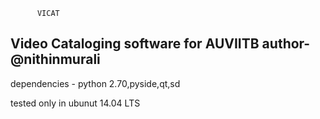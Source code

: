           VICAT
Video Cataloging software for AUVIITB
     author- @nithinmurali
---------------------------------------

dependencies - python 2.70,pyside,qt,sd

tested only in ubunut 14.04 LTS
